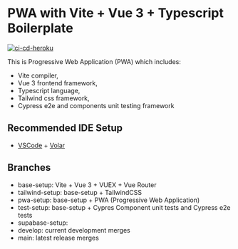 # PWA with Vite + Vue 3 + Typescript Boilerplate

[![ci-cd-heroku](https://github.com/ochemerys/vite-vue-boilerplate/actions/workflows/ci-cd-heroku.yml/badge.svg)](https://github.com/ochemerys/vite-vue-boilerplate/actions/workflows/ci-cd-heroku.yml)

This is Progressive Web Application (PWA) which includes:

- Vite compiler,
- Vue 3 frontend framework,
- Typescript language,
- Tailwind css framework,
- Cypress e2e and components unit testing framework

## Recommended IDE Setup

- [VSCode](https://code.visualstudio.com/) + [Volar](https://marketplace.visualstudio.com/items?itemName=johnsoncodehk.volar)

## Branches

- base-setup: Vite + Vue 3 + VUEX + Vue Router
- tailwind-setup: base-setup + TailwindCSS
- pwa-setup: base-setup + PWA (Progressive Web Application)
- test-setup: base-setup + Cypres Component unit tests and Cypress e2e tests
- supabase-setup:
- develop: current development merges
- main: latest release merges
